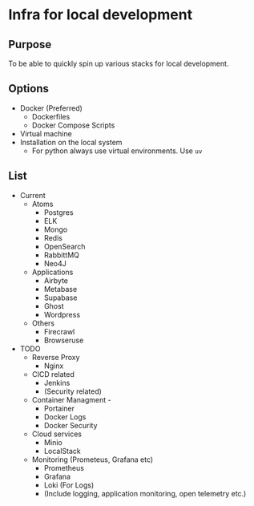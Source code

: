 # Infra for local development

## Purpose
To be able to quickly spin up various stacks for local development.

## Options
- Docker (Preferred)
	- Dockerfiles
	- Docker Compose Scripts
- Virtual machine 
- Installation on the local system 
	- For python always use virtual environments. Use `uv`

## List
- Current 
	- Atoms 
		- Postgres
		- ELK 
		- Mongo
		- Redis
		- OpenSearch 
		- RabbittMQ
		- Neo4J
	- Applications 
		- Airbyte 
		- Metabase 
		- Supabase
		- Ghost 
		- Wordpress 
	- Others 
		- Firecrawl 
		- Browseruse 
- TODO 
	- Reverse Proxy 
		- Nginx
	- CICD related 
    	- Jenkins 
    	- (Security related)
	- Container Managment - 
		- Portainer 
		- Docker Logs 
		- Docker Security 
	- Cloud services
		- Minio
		- LocalStack 
	- Monitoring (Prometeus, Grafana etc) 
		- Prometheus 
		- Grafana 
		- Loki (For Logs)
		- (Include logging, application monitoring, open telemetry etc.)